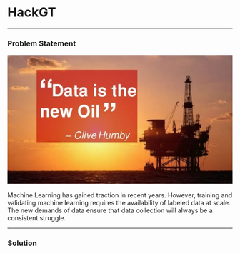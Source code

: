 <h1>HackGT</h1>

<hr>

<h3>Problem Statement</h3>
<img src="quote.png">
<p> Machine Learning has gained traction in recent years. However, training and validating machine learning requires the availability of labeled data at scale. The new demands of data ensure that data collection will always be a consistent struggle. </p>


<hr>

<h3>Solution</h3>
